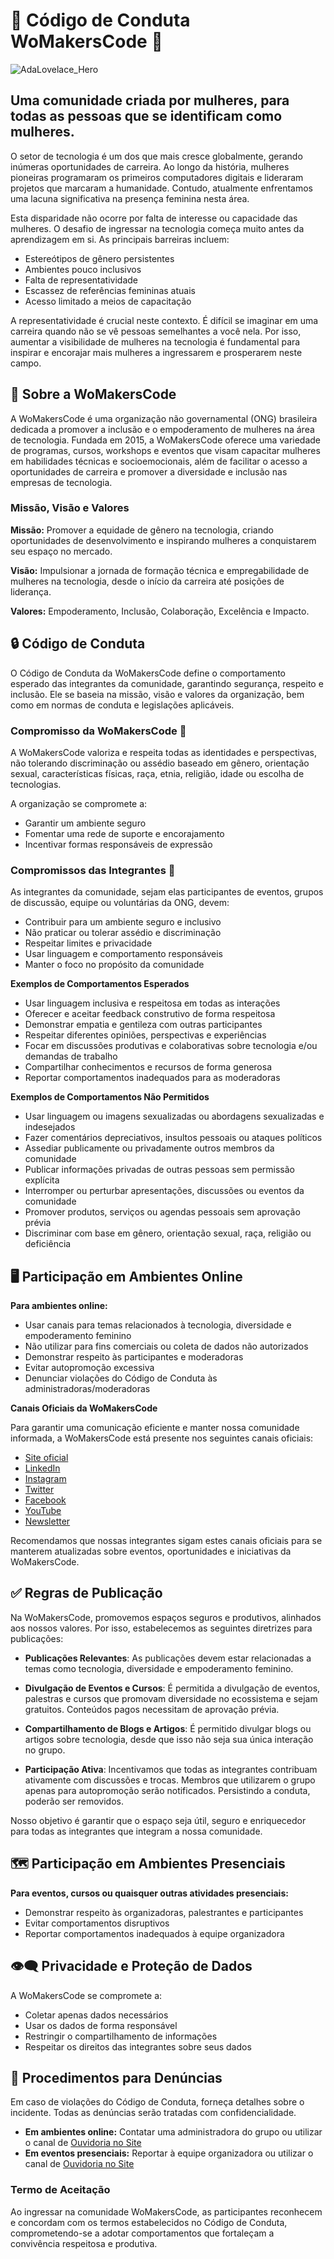 # 🦋 Código de Conduta WoMakersCode 🦋

![AdaLovelace_Hero](https://user-images.githubusercontent.com/2198735/56452457-7c217880-6307-11e9-9994-80ef9f2d63de.jpg)

## Uma comunidade criada por mulheres, para todas as pessoas que se identificam como mulheres.

O setor de tecnologia é um dos que mais cresce globalmente, gerando inúmeras oportunidades de carreira. Ao longo da história, mulheres pioneiras programaram os primeiros computadores digitais e lideraram projetos que marcaram a humanidade. Contudo, atualmente enfrentamos uma lacuna significativa na presença feminina nesta área.

Esta disparidade não ocorre por falta de interesse ou capacidade das mulheres. O desafio de ingressar na tecnologia começa muito antes da aprendizagem em si. As principais barreiras incluem:

- Estereótipos de gênero persistentes
- Ambientes pouco inclusivos
- Falta de representatividade
- Escassez de referências femininas atuais
- Acesso limitado a meios de capacitação

A representatividade é crucial neste contexto. É difícil se imaginar em uma carreira quando não se vê pessoas semelhantes a você nela. Por isso, aumentar a visibilidade de mulheres na tecnologia é fundamental para inspirar e encorajar mais mulheres a ingressarem e prosperarem neste campo.

## 🦋 Sobre a WoMakersCode

A WoMakersCode é uma organização não governamental (ONG) brasileira dedicada a promover a inclusão e o empoderamento de mulheres na área de tecnologia. Fundada em 2015, a WoMakersCode oferece uma variedade de programas, cursos, workshops e eventos que visam capacitar mulheres em habilidades técnicas e socioemocionais, além de facilitar o acesso a oportunidades de carreira e promover a diversidade e inclusão nas empresas de tecnologia.

### Missão, Visão e Valores

**Missão:** Promover a equidade de gênero na tecnologia, criando oportunidades de desenvolvimento e inspirando mulheres a conquistarem seu espaço no mercado.

**Visão:** Impulsionar a jornada de formação técnica e empregabilidade de mulheres na tecnologia, desde o início da carreira até posições de liderança.

**Valores:** Empoderamento, Inclusão, Colaboração, Excelência e Impacto.

## 🔒 Código de Conduta

O Código de Conduta da WoMakersCode define o comportamento esperado das integrantes da comunidade, garantindo segurança, respeito e inclusão. Ele se baseia na missão, visão e valores da organização, bem como em normas de conduta e legislações aplicáveis.

### Compromisso da WoMakersCode 🦋 

A WoMakersCode valoriza e respeita todas as identidades e perspectivas, não tolerando discriminação ou assédio baseado em gênero, orientação sexual, características físicas, raça, etnia, religião, idade ou escolha de tecnologias.

A organização se compromete a:
- Garantir um ambiente seguro
- Fomentar uma rede de suporte e encorajamento
- Incentivar formas responsáveis de expressão

### Compromissos das Integrantes 👩

As integrantes da comunidade, sejam elas participantes de eventos, grupos de discussão, equipe ou voluntárias da ONG, devem:

- Contribuir para um ambiente seguro e inclusivo
- Não praticar ou tolerar assédio e discriminação
- Respeitar limites e privacidade
- Usar linguagem e comportamento responsáveis
- Manter o foco no propósito da comunidade

**Exemplos de Comportamentos Esperados**

- Usar linguagem inclusiva e respeitosa em todas as interações
- Oferecer e aceitar feedback construtivo de forma respeitosa
- Demonstrar empatia e gentileza com outras participantes
- Respeitar diferentes opiniões, perspectivas e experiências
- Focar em discussões produtivas e colaborativas sobre tecnologia e/ou demandas de trabalho
- Compartilhar conhecimentos e recursos de forma generosa
- Reportar comportamentos inadequados para as moderadoras

**Exemplos de Comportamentos Não Permitidos**
- Usar linguagem ou imagens sexualizadas ou abordagens sexualizadas e indesejados
- Fazer comentários depreciativos, insultos pessoais ou ataques políticos
- Assediar publicamente ou privadamente outros membros da comunidade
- Publicar informações privadas de outras pessoas sem permissão explícita
- Interromper ou perturbar apresentações, discussões ou eventos da comunidade
- Promover produtos, serviços ou agendas pessoais sem aprovação prévia
- Discriminar com base em gênero, orientação sexual, raça, religião ou deficiência

## 🖥️ Participação em Ambientes Online

**Para ambientes online:**

- Usar canais para temas relacionados à tecnologia, diversidade e empoderamento feminino
- Não utilizar para fins comerciais ou coleta de dados não autorizados
- Demonstrar respeito às participantes e moderadoras
- Evitar autopromoção excessiva
- Denunciar violações do Código de Conduta às administradoras/moderadoras

**Canais Oficiais da WoMakersCode**

Para garantir uma comunicação eficiente e manter nossa comunidade informada, a WoMakersCode está presente nos seguintes canais oficiais:

- [Site oficial](https://womakerscode.org/)
- [LinkedIn](https://www.linkedin.com/groups/12042170/)
- [Instagram](https://instagram.com/womakersgram)
- [Twitter](https://x.com/womakerscode)
- [Facebook](https://www.facebook.com/womakerscode/)
- [YouTube](https://www.youtube.com/womakerscode)
- [Newsletter](https://womakerscode.substack.com/)

Recomendamos que nossas integrantes sigam estes canais oficiais para se manterem atualizadas sobre eventos, oportunidades e iniciativas da WoMakersCode.

## ✅ Regras de Publicação

Na WoMakersCode, promovemos espaços seguros e produtivos, alinhados aos nossos valores. Por isso, estabelecemos as seguintes diretrizes para publicações:

- **Publicações Relevantes**: As publicações devem estar relacionadas a temas como tecnologia, diversidade e empoderamento feminino.

- **Divulgação de Eventos e Cursos**: É permitida a divulgação de eventos, palestras e cursos que promovam diversidade no ecossistema e sejam gratuitos. Conteúdos pagos necessitam de aprovação prévia.

- **Compartilhamento de Blogs e Artigos**: É permitido divulgar blogs ou artigos sobre tecnologia, desde que isso não seja sua única interação no grupo.

- **Participação Ativa**: Incentivamos que todas as integrantes contribuam ativamente com discussões e trocas. Membros que utilizarem o grupo apenas para autopromoção serão notificados. Persistindo a conduta, poderão ser removidos.

Nosso objetivo é garantir que o espaço seja útil, seguro e enriquecedor para todas as integrantes que integram a nossa comunidade.

## 🗺️ Participação em Ambientes Presenciais

**Para eventos, cursos ou quaisquer outras atividades presenciais:**
- Demonstrar respeito às organizadoras, palestrantes e participantes
- Evitar comportamentos disruptivos
- Reportar comportamentos inadequados à equipe organizadora

## 👁️‍🗨️ Privacidade e Proteção de Dados

A WoMakersCode se compromete a:
- Coletar apenas dados necessários
- Usar os dados de forma responsável
- Restringir o compartilhamento de informações
- Respeitar os direitos das integrantes sobre seus dados

## 📣 Procedimentos para Denúncias

Em caso de violações do Código de Conduta, forneça detalhes sobre o incidente. Todas as denúncias serão tratadas com confidencialidade.

- **Em ambientes online:** Contatar uma administradora do grupo ou utilizar o canal de [Ouvidoria no Site](https://womakerscode.org/ouvidoria/)
- **Em eventos presenciais:** Reportar à equipe organizadora ou utilizar o canal de [Ouvidoria no Site](https://womakerscode.org/ouvidoria/)

### Termo de Aceitação

Ao ingressar na comunidade WoMakersCode, as participantes reconhecem e concordam com os termos estabelecidos no Código de Conduta, comprometendo-se a adotar comportamentos que fortaleçam a convivência respeitosa e produtiva.
